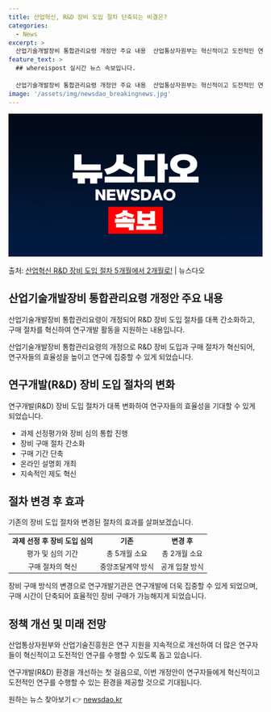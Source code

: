 ```yaml
---
title: 산업혁신, R&D 장비 도입 절차 단축되는 비결은?
categories:
  - News
excerpt: >
  산업기술개발장비 통합관리요령 개정안 주요 내용  산업통상자원부는 혁신적이고 도전적인 연구개발을 신속하게 추진…
feature_text: >
  ## whereispost 실시간 뉴스 속보입니다.

  산업기술개발장비 통합관리요령 개정안 주요 내용  산업통상자원부는 혁신적이고 도전적인 연구개발을 신속하게 추진…
image: '/assets/img/newsdao_breakingnews.jpg'
---
```


![뉴스다오 속보](/assets/img/newsdao_breakingnews.jpg)

<p>출처: <a href="https://newsdao.kr/4198" rel="dofollow">산업혁신 R&D 장비 도입 절차 5개월에서 2개월로!</a> | 뉴스다오</p>

<h2 data-ke-size="size26">산업기술개발장비 통합관리요령 개정안 주요 내용</h2>
산업기술개발장비 통합관리요령이 개정되어 R&D 장비 도입 절차를 대폭 간소화하고, 구매 절차를 혁신하여 연구개발 활동을 지원하는 내용입니다.

<p data-ke-size="size16">산업기술개발장비 통합관리요령의 개정으로 R&D 장비 도입과 구매 절차가 혁신되어, 연구자들의 효율성을 높이고 연구에 집중할 수 있게 되었습니다.</p>

<h2 data-ke-size="size26">연구개발(R&D) 장비 도입 절차의 변화</h2>
연구개발(R&D) 장비 도입 절차가 대폭 변화하여 연구자들의 효율성을 기대할 수 있게 되었습니다.

<ul>
    <li>과제 선정평가와 장비 심의 통합 진행</li>
    <li>장비 구매 절차 간소화</li>
    <li>구매 기간 단축</li>
    <li>온라인 설명회 개최</li>
    <li>지속적인 제도 혁신</li>
</ul>

<h2 data-ke-size="size26">절차 변경 후 효과</h2>
기존의 장비 도입 절차와 변경된 절차의 효과를 살펴보겠습니다.

<table>
    <tr>
        <td style="text-align: center; height: 17px;"><b>과제 선정 후 장비 도입 심의</b></td>
        <td style="text-align: center; height: 17px;"><b>기존</b></td>
        <td style="text-align: center; height: 17px;"><b>변경 후</b></td>
    </tr>
    <tr>
        <td style="text-align: center; height: 17px;">평가 및 심의 기간</td>
        <td style="text-align: center; height: 17px;">총 5개월 소요</td>
        <td style="text-align: center; height: 17px;">총 2개월 소요</td>
    </tr>
    <tr>
        <td style="text-align: center; height: 17px;">구매 절차의 혁신</td>
        <td style="text-align: center; height: 17px;">중앙조달계약 방식</td>
        <td style="text-align: center; height: 17px;">공개 입찰 방식</td>
    </tr>
</table>

<p data-ke-size="size16">장비 구매 방식의 변경으로 연구개발기관은 연구개발에 더욱 집중할 수 있게 되었으며, 구매 시간이 단축되어 효율적인 장비 구매가 가능해지게 되었습니다.</p>

<h2 data-ke-size="size26">정책 개선 및 미래 전망</h2>
산업통상자원부와 산업기술진흥원은 연구 지원을 지속적으로 개선하여 더 많은 연구자들이 혁신적이고 도전적인 연구를 수행할 수 있도록 돕고 있습니다.

<p data-ke-size="size16">연구개발(R&D) 환경을 개선하는 첫 걸음으로, 이번 개정안이 연구자들에게 혁신적이고 도전적인 연구를 수행할 수 있는 환경을 제공할 것으로 기대됩니다.</p>

<p data-ke-size="size16"></p> 

원하는 뉴스 찾아보기 👉 <a href="https://newsdao.kr" rel="dofollow">newsdao.kr</a>


